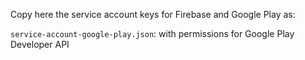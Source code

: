 Copy here the service account keys for Firebase and Google Play as:

`service-account-google-play.json`: with permissions for Google Play Developer API
